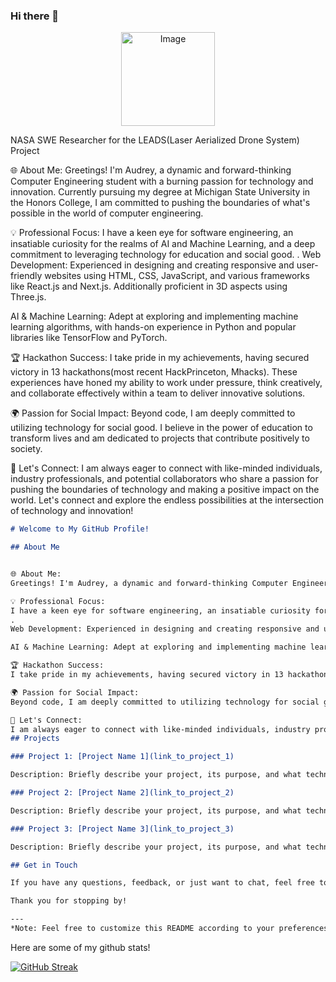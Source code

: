 ### Hi there 👋
<p align="center">
  <img src="https://github.com/audgeviolin07/audgeviolin07/assets/123830780/2e0a9ff8-5f1d-4515-a591-bc02929c92d1" alt="Image" style="border-radius: 10; width: 150; height: 150px;">
</p>

 NASA SWE Researcher for the LEADS(Laser Aerialized Drone System) Project

 
🌐 About Me:
Greetings! I'm Audrey, a dynamic and forward-thinking Computer Engineering student with a burning passion for technology and innovation. Currently pursuing my degree at Michigan State University in the Honors College, I am committed to pushing the boundaries of what's possible in the world of computer engineering.

💡 Professional Focus:
I have a keen eye for software engineering, an insatiable curiosity for the realms of AI and Machine Learning, and a deep commitment to leveraging technology for education and social good.
. 
Web Development: Experienced in designing and creating responsive and user-friendly websites using HTML, CSS, JavaScript, and various frameworks like React.js and Next.js. Additionally proficient in 3D aspects using Three.js. 

AI & Machine Learning: Adept at exploring and implementing machine learning algorithms, with hands-on experience in Python and popular libraries like TensorFlow and PyTorch.

🏆 Hackathon Success:
I take pride in my achievements, having secured victory in 13 hackathons(most recent HackPrinceton, Mhacks). These experiences have honed my ability to work under pressure, think creatively, and collaborate effectively within a team to deliver innovative solutions.

🌍 Passion for Social Impact:
Beyond code, I am deeply committed to utilizing technology for social good. I believe in the power of education to transform lives and am dedicated to projects that contribute positively to society.

🔗 Let's Connect:
I am always eager to connect with like-minded individuals, industry professionals, and potential collaborators who share a passion for pushing the boundaries of technology and making a positive impact on the world. Let's connect and explore the endless possibilities at the intersection of technology and innovation!

<!--
**audgeviolin07/audgeviolin07** is a ✨ _special_ ✨ repository because its `README.md` (this file) appears on your GitHub profile.

Here are some ideas to get you started:

- 🔭 I’m currently working on ...
- 🌱 I’m currently learning ...
- 👯 I’m looking to collaborate on ...
- 🤔 I’m looking for help with ...
- 💬 Ask me about ...
- 📫 How to reach me: ...
- 😄 Pronouns: ...
- ⚡ Fun fact: ...
-->

```markdown
# Welcome to My GitHub Profile!

## About Me


🌐 About Me:
Greetings! I'm Audrey, a dynamic and forward-thinking Computer Engineering student with a burning passion for technology and innovation. Currently pursuing my degree at Michigan State University in the Honors College, I am committed to pushing the boundaries of what's possible in the world of computer engineering.

💡 Professional Focus:
I have a keen eye for software engineering, an insatiable curiosity for the realms of AI and Machine Learning, and a deep commitment to leveraging technology for education and social good.
. 
Web Development: Experienced in designing and creating responsive and user-friendly websites using HTML, CSS, JavaScript, and various frameworks like React.js and Next.js. Additionally proficient in 3D aspects using Three.js. 

AI & Machine Learning: Adept at exploring and implementing machine learning algorithms, with hands-on experience in Python and popular libraries like TensorFlow and PyTorch.

🏆 Hackathon Success:
I take pride in my achievements, having secured victory in 13 hackathons(most recent HackPrinceton, Mhacks). These experiences have honed my ability to work under pressure, think creatively, and collaborate effectively within a team to deliver innovative solutions.

🌍 Passion for Social Impact:
Beyond code, I am deeply committed to utilizing technology for social good. I believe in the power of education to transform lives and am dedicated to projects that contribute positively to society.

🔗 Let's Connect:
I am always eager to connect with like-minded individuals, industry professionals, and potential collaborators who share a passion for pushing the boundaries of technology and making a positive impact on the world. Let's connect and explore the endless possibilities at the intersection of technology and innovation!
## Projects

### Project 1: [Project Name 1](link_to_project_1)

Description: Briefly describe your project, its purpose, and what technologies or languages you used.

### Project 2: [Project Name 2](link_to_project_2)

Description: Briefly describe your project, its purpose, and what technologies or languages you used.

### Project 3: [Project Name 3](link_to_project_3)

Description: Briefly describe your project, its purpose, and what technologies or languages you used.

## Get in Touch

If you have any questions, feedback, or just want to chat, feel free to reach out to me via [email](mailto:your_email@example.com) or connect with me on [LinkedIn](link_to_your_linkedin_profile). Let's collaborate and build amazing things together!

Thank you for stopping by!

---
*Note: Feel free to customize this README according to your preferences and update the project details with your own projects.*
```
Here are some of my github stats!

[![GitHub Streak](https://github-readme-streak-stats.herokuapp.com/?user=audgeviolin07)](https://git.io/streak-stats)
